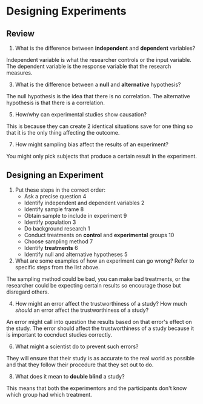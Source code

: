 # Designing Experiments

## Review
1. What is the difference between **independent** and **dependent** variables?

Independent variable is what the researcher controls or the input variable. The dependent variable is the response variable that the research measures.

3. What is the difference between a **null** and **alternative** hypothesis?

The null hypothesis is the idea that there is no correlation. The alternative hypothesis is that there is a correlation.

5. How/why can experimental studies show causation?

This is because they can create 2 identical situations save for one thing so that it is the only thing affecting the outcome.

7. How might sampling bias affect the results of an experiment?

You might only pick subjects that produce a certain result in the experiment.

## Designing an Experiment
1. Put these steps in the correct order:
     - Ask a precise question 4
     - Identify independent and dependent variables 2
     - Identify sample frame 8
     - Obtain sample to include in experiment 9
     - Identify population 3
     - Do background research 1
     - Conduct treatments on **control** and **experimental** groups 10
     - Choose sampling method 7
     - Identify **treatments** 6
     - Identify null and alternative hypotheses 5
2. What are some examples of how an experiment can go wrong? Refer to specific steps from the list above.

The sampling method could be bad, you can make bad treatments, or the researcher could be expecting certain results so encourage those but disregard others.

4. How might an error affect the trustworthiness of a study? How much *should* an error affect the trustworthiness of a study?

An error might call into question the results based on that error's effect on the study. The error should affect the trustworthiness of a study because it is important to cocnduct studies correctly.

6. What might a scientist do to prevent such errors?

They will ensure that their study is as accurate to the real world as possible and that they follow their procedure that they set out to do.

8. What does it mean to **double blind** a study?

This means that both the experimentors and the participants don't know which group had which treatment.
